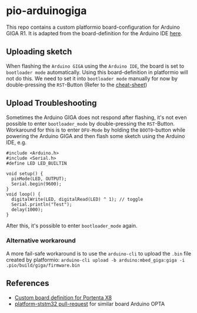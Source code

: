 # pio-arduinogiga

This repo contains a custom platformio board-configuration for Arduino GIGA R1. 
It is adapted from the board-definition  for the Arduino IDE [here](https://github.com/arduino/ArduinoCore-mbed/blob/main/boards.txt).

## Uploading sketch

When flashing the `Arduino GIGA` using the `Arduino IDE`, the board is set to `bootloader mode` automatically. Using this board-definition in platformio will not do this. We need to set it into `bootloader mode` manually for now by double-pressing the `RST`-Button (Refer to the [cheat-sheet](https://docs.arduino.cc/tutorials/giga-r1-wifi/cheat-sheet#mbed-os))

## Upload Troubleshooting

Sometimes the Arduino GIGA does not respond after flashing, it's not even possible to enter `bootloader_mode` by double-pressing the `RST`-Button. Workaround for this is to enter `DFU-Mode` by holding the `BOOT0`-button while powering the Arduino GIGA and then flash some sketch using the Arduino IDE, e.g. 

```
#include <Arduino.h>
#include <Serial.h>
#define LED LED_BUILTIN

void setup() {
  pinMode(LED, OUTPUT);
  Serial.begin(9600);
}
void loop() {
  digitalWrite(LED, digitalRead(LED) ^ 1); // toggle
  Serial.println("Test");
  delay(1000);
}
```

After this, it's possible to enter `bootloader_mode` again.

### Alternative workaround

A more fail-safe workaround is to use the `arduino-cli` to upload the `.bin` file created by platformio: `arduino-cli upload -b arduino:mbed_giga:giga -i .pio/build/giga/firmware.bin`

## References

- [Custom board definition for Portenta X8](https://github.com/maxgerhardt/pio-portentax8/tree/main)
- [platform-ststm32 pull-request](https://github.com/platformio/platform-ststm32/pull/678/files) for similar board Arduino OPTA
